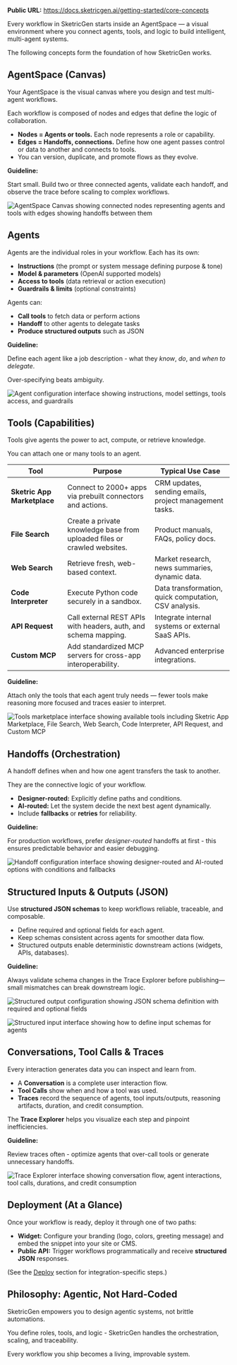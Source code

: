 **Public URL:** https://docs.sketricgen.ai/getting-started/core-concepts

Every workflow in SketricGen starts inside an AgentSpace — a visual environment where you connect agents, tools, and logic to build intelligent, multi-agent systems.

The following concepts form the foundation of how SketricGen works.

## AgentSpace (Canvas)

Your AgentSpace is the visual canvas where you design and test multi-agent workflows.

Each workflow is composed of nodes and edges that define the logic of collaboration.

- **Nodes = Agents or tools.** Each node represents a role or capability.
- **Edges = Handoffs, connections.** Define how one agent passes control or data to another and connects to tools.
- You can version, duplicate, and promote flows as they evolve.

**Guideline:**

Start small. Build two or three connected agents, validate each handoff, and observe the trace before scaling to complex workflows.

![AgentSpace Canvas showing connected nodes representing agents and tools with edges showing handoffs between them](https://docs.sketricgen.ai/images/core-concepts/core_agent_space.png)

## Agents

Agents are the individual roles in your workflow. Each has its own:

- **Instructions** (the prompt or system message defining purpose & tone)
- **Model & parameters** (OpenAI supported models)
- **Access to tools** (data retrieval or action execution)
- **Guardrails & limits** (optional constraints)

Agents can:

- **Call tools** to fetch data or perform actions
- **Handoff** to other agents to delegate tasks
- **Produce structured outputs** such as JSON

**Guideline:**

Define each agent like a job description - what they _know_, _do_, and _when to delegate_.

Over-specifying beats ambiguity.

![Agent configuration interface showing instructions, model settings, tools access, and guardrails](https://docs.sketricgen.ai/images/core-concepts/core_agent.png)

## Tools (Capabilities)

Tools give agents the power to act, compute, or retrieve knowledge.

You can attach one or many tools to an agent.

| Tool                        | Purpose                                                                    | Typical Use Case                                       |
| --------------------------- | -------------------------------------------------------------------------- | ------------------------------------------------------ |
| **Sketric App Marketplace** | Connect to 2000+ apps via prebuilt connectors and actions.                 | CRM updates, sending emails, project management tasks. |
| **File Search**             | Create a private knowledge base from uploaded files or crawled websites.   | Product manuals, FAQs, policy docs.                    |
| **Web Search**              | Retrieve fresh, web-based context.                                         | Market research, news summaries, dynamic data.         |
| **Code Interpreter**        | Execute Python code securely in a sandbox.                                 | Data transformation, quick computation, CSV analysis.  |
| **API Request**             | Call external REST APIs with headers, auth, and schema mapping. | Integrate internal systems or external SaaS APIs.      |
| **Custom MCP**              | Add standardized MCP servers for cross-app interoperability.               | Advanced enterprise integrations.                      |

**Guideline:**

Attach only the tools that each agent truly needs — fewer tools make reasoning more focused and traces easier to interpret.

![Tools marketplace interface showing available tools including Sketric App Marketplace, File Search, Web Search, Code Interpreter, API Request, and Custom MCP](https://docs.sketricgen.ai/images/core-concepts/core_tools.png)

## Handoffs (Orchestration)

A handoff defines when and how one agent transfers the task to another.

They are the connective logic of your workflow.

- **Designer-routed:** Explicitly define paths and conditions.
- **AI-routed:** Let the system decide the next best agent dynamically.
- Include **fallbacks** or **retries** for reliability.

**Guideline:**

For production workflows, prefer _designer-routed_ handoffs at first - this ensures predictable behavior and easier debugging.

![Handoff configuration interface showing designer-routed and AI-routed options with conditions and fallbacks](https://docs.sketricgen.ai/images/core-concepts/core_handoff.png)

## Structured Inputs & Outputs (JSON)

Use **structured JSON schemas** to keep workflows reliable, traceable, and composable.

- Define required and optional fields for each agent.
- Keep schemas consistent across agents for smoother data flow.
- Structured outputs enable deterministic downstream actions (widgets, APIs, databases).

**Guideline:**

Always validate schema changes in the Trace Explorer before publishing—small mismatches can break downstream logic.

![Structured output configuration showing JSON schema definition with required and optional fields](https://docs.sketricgen.ai/images/core-concepts/core_structured_output.png)

![Structured input interface showing how to define input schemas for agents](https://docs.sketricgen.ai/images/core-concepts/core_structured_input.png)

## Conversations, Tool Calls & Traces

Every interaction generates data you can inspect and learn from.

- A **Conversation** is a complete user interaction flow.
- **Tool Calls** show when and how a tool was used.
- **Traces** record the sequence of agents, tool inputs/outputs, reasoning artifacts, duration, and credit consumption.

The **Trace Explorer** helps you visualize each step and pinpoint inefficiencies.

**Guideline:**

Review traces often - optimize agents that over-call tools or generate unnecessary handoffs.

![Trace Explorer interface showing conversation flow, agent interactions, tool calls, durations, and credit consumption](https://docs.sketricgen.ai/images/core-concepts/core_trace.png)

## Deployment (At a Glance)

Once your workflow is ready, deploy it through one of two paths:

- **Widget:** Configure your branding (logo, colors, greeting message) and embed the snippet into your site or CMS.
- **Public API:** Trigger workflows programmatically and receive **structured JSON** responses.

(See the [Deploy](https://docs.sketricgen.ai/deploy/whatsapp) section for integration-specific steps.)

## Philosophy: Agentic, Not Hard-Coded

SketricGen empowers you to design agentic systems, not brittle automations.

You define roles, tools, and logic - SketricGen handles the orchestration, scaling, and traceability.

Every workflow you ship becomes a living, improvable system.
